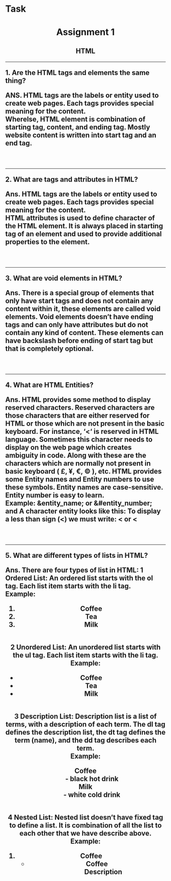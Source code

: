 # Task
<h1 align="center"> Assignment 1 </h1>
<h2 align="center"> HTML </h>
<br><hr>

<p align="left">1.	Are the HTML tags and elements the same thing?</p>
<p align="left">
ANS. HTML tags are the labels or entity used to create web pages. Each tags provides special meaning for the content.
<br>
Wherelse, HTML element is combination of starting tag, content, and ending tag. Mostly website content is written into start tag and an end tag.
</p>

<br><hr>
<p align="left">2.	What are tags and attributes in HTML?</p>
<p align="left">
Ans. HTML tags are the labels or entity used to create web pages. Each tags provides special meaning for the content.
<br>
HTML attributes is used to define character of the HTML element. It is always placed in starting tag of an element and used to provide additional properties to the element.
</p>

<br><hr>
<p align="left">3.	What are void elements in HTML?</p>
<p align="left">
Ans. There is a special group of elements that only have start tags and does not contain any content within it, these elements are called void elements. Void elements doesn’t have ending tags and can only have attributes but do not contain any kind of content. These elements can have backslash before ending of start tag but that is completely optional.
</p>

<br><hr>
<p align="left">4.	What are HTML Entities?</p>
<p align="left">
Ans. HTML provides some method to display reserved characters. Reserved characters are those characters that are either reserved for HTML or those which are not present in the basic keyboard. For instance, ‘<‘ is reserved in HTML language. Sometimes this character needs to display on the web page which creates ambiguity in code. Along with these are the characters which are normally not present in basic keyboard ( £, ¥, €, © ), etc. HTML provides some Entity names and Entity numbers to use these symbols. Entity names are case-sensitive. Entity number is easy to learn.
<br>
Example: &entity_name; or &#entity_number; and  A character entity looks like this: To display a less than sign (<) we must write: &lt; or &#60; 
</p>

<br><hr>
<p align="left">5.	What are different types of lists in HTML?</p>
<p align="left">
Ans. There are four types of list in HTML:
1 Ordered List: An ordered list starts with the ol tag. Each list item starts with the li tag. 
<br>
Example:
<ol>
  <li>Coffee</li>
  <li>Tea</li>
  <li>Milk</li>
</ol>
<br>
2 Unordered List: An unordered list starts with the ul tag. Each list item starts with the li tag.
<br>
Example:
<ul>
  <li>Coffee</li>
  <li>Tea</li>
  <li>Milk</li>
</ul>
<br>
3 Description List:  Description list is a list of terms, with a description of each term. The dl tag defines the description list, the dt tag defines the term (name), and the dd tag describes each term.
<br>
Example:
<dl>
  <dt>Coffee</dt>
  <dd>- black hot drink</dd>
  <dt>Milk</dt>
  <dd>- white cold drink</dd>
</dl>
<br>
4 Nested List: Nested list doesn’t have fixed tag to define a list. It is combination of all the list to each other that we have describe above.
<br>
Example:
<ol>
	<li>Coffee
<ul type=”square”>
  <li>Coffee</li>
  	<dd>Description</dd>
</ul>
</li>
</ol>
</p>

